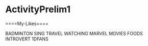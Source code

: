 # ActivityPrelim1

====My-Likes====


BADMINTON
SING
TRAVEL 
WATCHING MARVEL MOVIES
FOODS
INTROVERT
1DFANS